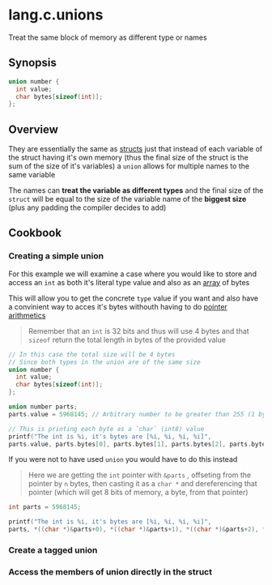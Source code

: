 # lang.c.unions

Treat the same block of memory as different type or names

## Synopsis

```c
union number {
  int value;
  char bytes[sizeof(int)];
};
```

## Overview

They are essentially the same as [structs](./957e.md) just that instead
of each variable of the struct having it's own memory (thus the
final size of the struct is the sum of the size of it's variables)
a `union` allows for multiple names to the same variable

The names can **treat the variable as different types** and the final
size of the `struct` will be equal to the size of the variable name of 
the **biggest size** (plus any padding the compiler decides to add)

## Cookbook

### Creating a simple union

For this example we will examine a case where you would like to store
and access an `int` as both it's literal type value and also as an 
[array](./xp8m.md) of bytes

This will allow you to get the concrete `type` value if you want and
also have a convinient way to acces it's bytes withouth having to
do [pointer arithmetics](url) 

> Remember that an `int` is 32 bits and thus will use 4 bytes and
> that `sizeof` return the total length in bytes of the provided
> value

```c
// In this case the total size will be 4 bytes
// Since both types in the union are of the same size
union number {
  int value;
  char bytes[sizeof(int)];
};

union number parts;
parts.value = 5968145; // Arbitrary number to be greater than 255 (1 byte)

// This is printing each byte as a `char` (int8) value
printf("The int is %i, it's bytes are [%i, %i, %i, %i]",
parts.value, parts.bytes[0], parts.bytes[1], parts.bytes[2], parts.bytes[3]);
```

If you were not to have used `union` you would have to do
this instead

> Here we are getting the `int` pointer with `&parts` , offseting from the pointer by
> `n` bytes, then casting it as a `char *` and dereferencing that pointer (which
> will get 8 bits of memory, a byte, from that pointer)

```c
int parts = 5968145;

printf("The int is %i, it's bytes are [%i, %i, %i, %i]",
parts, *((char *)&parts+0), *((char *)&parts+1), *((char *)&parts+2), *((char *)&parts+3))
```

### Create a tagged union

### Access the members of union directly in the struct
